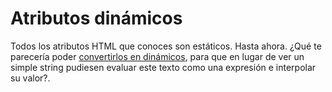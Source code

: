 # Atributos dinámicos

Todos los atributos HTML que conoces son estáticos. Hasta ahora. ¿Qué te parecería poder [convertirlos en dinámicos](https://vuejs.org/v2/guide/class-and-style.html), para que en lugar de ver un simple string pudiesen evaluar este texto como una expresión e interpolar su valor?.
